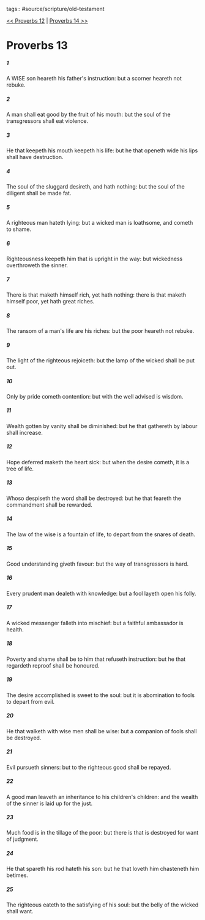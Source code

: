 tags:: #source/scripture/old-testament

[<< Proverbs 12](/old-testament/20_Proverbs/Proverbs_12.md) | [Proverbs 14 >>](/old-testament/20_Proverbs/Proverbs_14.md)

# Proverbs 13

##### 1

A WISE son heareth his father's instruction: but a scorner heareth not rebuke.

##### 2

A man shall eat good by the fruit of his mouth: but the soul of the transgressors shall eat violence.

##### 3

He that keepeth his mouth keepeth his life: but he that openeth wide his lips shall have destruction.

##### 4

The soul of the sluggard desireth, and hath nothing: but the soul of the diligent shall be made fat.

##### 5

A righteous man hateth lying: but a wicked man is loathsome, and cometh to shame.

##### 6

Righteousness keepeth him that is upright in the way: but wickedness overthroweth the sinner.

##### 7

There is that maketh himself rich, yet hath nothing: there is that maketh himself poor, yet hath great riches.

##### 8

The ransom of a man's life are his riches: but the poor heareth not rebuke.

##### 9

The light of the righteous rejoiceth: but the lamp of the wicked shall be put out.

##### 10

Only by pride cometh contention: but with the well advised is wisdom.

##### 11

Wealth gotten by vanity shall be diminished: but he that gathereth by labour shall increase.

##### 12

Hope deferred maketh the heart sick: but when the desire cometh, it is a tree of life.

##### 13

Whoso despiseth the word shall be destroyed: but he that feareth the commandment shall be rewarded.

##### 14

The law of the wise is a fountain of life, to depart from the snares of death.

##### 15

Good understanding giveth favour: but the way of transgressors is hard.

##### 16

Every prudent man dealeth with knowledge: but a fool layeth open his folly.

##### 17

A wicked messenger falleth into mischief: but a faithful ambassador is health.

##### 18

Poverty and shame shall be to him that refuseth instruction: but he that regardeth reproof shall be honoured.

##### 19

The desire accomplished is sweet to the soul: but it is abomination to fools to depart from evil.

##### 20

He that walketh with wise men shall be wise: but a companion of fools shall be destroyed.

##### 21

Evil pursueth sinners: but to the righteous good shall be repayed.

##### 22

A good man leaveth an inheritance to his children's children: and the wealth of the sinner is laid up for the just.

##### 23

Much food is in the tillage of the poor: but there is that is destroyed for want of judgment.

##### 24

He that spareth his rod hateth his son: but he that loveth him chasteneth him betimes.

##### 25

The righteous eateth to the satisfying of his soul: but the belly of the wicked shall want.
